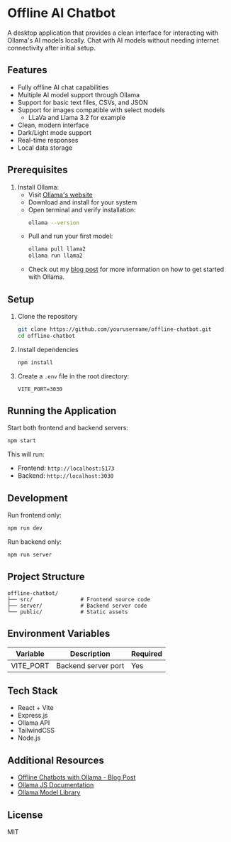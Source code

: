 # Offline AI Chatbot

A desktop application that provides a clean interface for interacting with Ollama's AI models locally. Chat with AI models without needing internet connectivity after initial setup.

## Features

* Fully offline AI chat capabilities
* Multiple AI model support through Ollama
* Support for basic text files, CSVs, and JSON
* Support for images compatible with select models
   * LLaVa and Llama 3.2 for example
* Clean, modern interface  
* Dark/Light mode support
* Real-time responses
* Local data storage

## Prerequisites

1. Install Ollama:
   * Visit [Ollama's website](https://ollama.com/)
   * Download and install for your system
   * Open terminal and verify installation:
     ```bash
     ollama --version
     ```
   * Pull and run your first model:
     ```bash
     ollama pull llama2
     ollama run llama2
     ```
   * Check out my [blog post](https://medium.com/@mrmendoza-dev/offline-chatbots-with-ollama-52dd18f97933) for more information on how to get started with Ollama.

## Setup

1. Clone the repository
   ```bash
   git clone https://github.com/yourusername/offline-chatbot.git
   cd offline-chatbot
   ```

2. Install dependencies
   ```bash
   npm install
   ```

3. Create a `.env` file in the root directory:
   ```env
   VITE_PORT=3030
   ```

## Running the Application

Start both frontend and backend servers:
```bash
npm start
```

This will run:
* Frontend: `http://localhost:5173`
* Backend: `http://localhost:3030`

## Development

Run frontend only:
```bash
npm run dev
```

Run backend only:
```bash
npm run server
```

## Project Structure
```
offline-chatbot/
├── src/               # Frontend source code
├── server/            # Backend server code
└── public/            # Static assets
```

## Environment Variables

| Variable | Description | Required |
|----------|-------------|----------|
| VITE_PORT | Backend server port | Yes |

## Tech Stack
* React + Vite
* Express.js
* Ollama API
* TailwindCSS
* Node.js

## Additional Resources
* [Offline Chatbots with Ollama - Blog Post](https://medium.com/@mrmendoza-dev/offline-chatbots-with-ollama-52dd18f97933)
* [Ollama JS Documentation](https://github.com/ollama/ollama-js)
* [Ollama Model Library](https://ollama.com/library)

## License
MIT